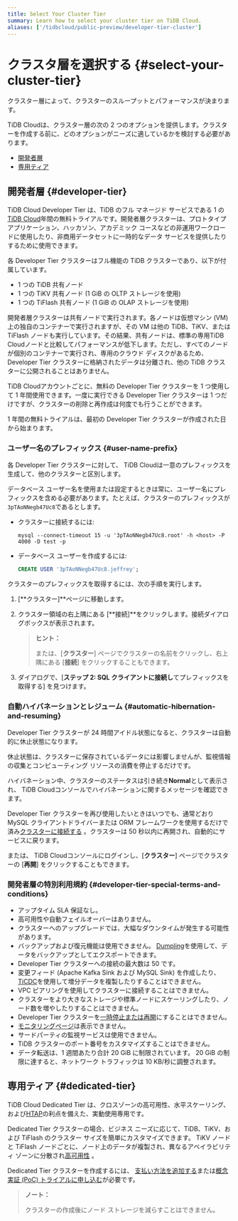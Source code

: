 ```yaml
---
title: Select Your Cluster Tier
summary: Learn how to select your cluster tier on TiDB Cloud.
aliases: ['/tidbcloud/public-preview/developer-tier-cluster']
---
```


# クラスタ層を選択する {#select-your-cluster-tier}

クラスター層によって、クラスターのスループットとパフォーマンスが決まります。

TiDB Cloudは、クラスター層の次の 2 つのオプションを提供します。クラスターを作成する前に、どのオプションがニーズに適しているかを検討する必要があります。

-   [開発者層](#developer-tier)
-   [専用ティア](#dedicated-tier)

## 開発者層 {#developer-tier}

TiDB Cloud Developer Tier は、TiDB のフル マネージド サービスである 1 の[TiDB Cloud](https://pingcap.com/products/tidbcloud)年間の無料トライアルです。開発者層クラスターは、プロトタイプ アプリケーション、ハッカソン、アカデミック コースなどの非運用ワークロードに使用したり、非商用データセットに一時的なデータ サービスを提供したりするために使用できます。

各 Developer Tier クラスターはフル機能の TiDB クラスターであり、以下が付属しています。

-   1 つの TiDB 共有ノード
-   1 つの TiKV 共有ノード (1 GiB の OLTP ストレージを使用)
-   1 つの TiFlash 共有ノード (1 GiB の OLAP ストレージを使用)

開発者層クラスターは共有ノードで実行されます。各ノードは仮想マシン (VM) 上の独自のコンテナーで実行されますが、その VM は他の TiDB、TiKV、または TiFlash ノードも実行しています。その結果、共有ノードは、標準の専用TiDB Cloudノードと比較してパフォーマンスが低下します。ただし、すべてのノードが個別のコンテナーで実行され、専用のクラウド ディスクがあるため、Developer Tier クラスターに格納されたデータは分離され、他の TiDB クラスターに公開されることはありません。

TiDB Cloudアカウントごとに、無料の Developer Tier クラスターを 1 つ使用して 1 年間使用できます。一度に実行できる Developer Tier クラスターは 1 つだけですが、クラスターの削除と再作成は何度でも行うことができます。

1 年間の無料トライアルは、最初の Developer Tier クラスターが作成された日から始まります。

### ユーザー名のプレフィックス {#user-name-prefix}

<!--Important: Do not update the section name "User name prefix" because this section is referenced by TiDB backend error messages.-->

各 Developer Tier クラスターに対して、 TiDB Cloudは一意のプレフィックスを生成して、他のクラスターと区別します。

データベース ユーザー名を使用または設定するときは常に、ユーザー名にプレフィックスを含める必要があります。たとえば、クラスターのプレフィックスが`3pTAoNNegb47Uc8`であるとします。

-   クラスターに接続するには:

    ```shell
    mysql --connect-timeout 15 -u '3pTAoNNegb47Uc8.root' -h <host> -P 4000 -D test -p
    ```

-   データベース ユーザーを作成するには:

    ```sql
    CREATE USER '3pTAoNNegb47Uc8.jeffrey';
    ```

クラスターのプレフィックスを取得するには、次の手順を実行します。

1.  [**クラスター]**ページに移動します。
2.  クラスター領域の右上隅にある [**接続]**をクリックします。接続ダイアログボックスが表示されます。

    > **ヒント：**
    >
    > または、[**クラスター**] ページでクラスターの名前をクリックし、右上隅にある [<strong>接続</strong>] をクリックすることもできます。
3.  ダイアログで、[**ステップ 2: SQL クライアントに接続し**てプレフィックスを取得する] を見つけます。

### 自動ハイバネーションとレジューム {#automatic-hibernation-and-resuming}

Developer Tier クラスターが 24 時間アイドル状態になると、クラスターは自動的に休止状態になります。

休止状態は、クラスターに保存されているデータには影響しませんが、監視情報の収集とコンピューティング リソースの消費を停止するだけです。

ハイバネーション中、クラスターのステータスは引き続き**Normal**として表示され、 TiDB Cloudコンソールでハイバネーションに関するメッセージを確認できます。

Developer Tier クラスターを再び使用したいときはいつでも、通常どおり MySQL クライアントドライバーまたは ORM フレームワークを使用するだけで済み[クラスターに接続する](/tidb-cloud/connect-to-tidb-cluster.md) 。クラスターは 50 秒以内に再開され、自動的にサービスに戻ります。

または、 TiDB Cloudコンソールにログインし、[**クラスター**] ページでクラスターの [<strong>再開</strong>] をクリックすることもできます。

### 開発者層の特別利用規約 {#developer-tier-special-terms-and-conditions}

-   アップタイム SLA 保証なし。
-   高可用性や自動フェイルオーバーはありません。
-   クラスターへのアップグレードでは、大幅なダウンタイムが発生する可能性があります。
-   バックアップおよび復元機能は使用できません。 [Dumpling](https://docs.pingcap.com/tidb/stable/dumpling-overview)を使用して、データをバックアップとしてエクスポートできます。
-   Developer Tier クラスターへの接続の最大数は 50 です。
-   変更フィード (Apache Kafka Sink および MySQL Sink) を作成したり、 [TiCDC](https://docs.pingcap.com/tidb/stable/ticdc-overview)を使用して増分データを複製したりすることはできません。
-   VPC ピアリングを使用してクラスターに接続することはできません。
-   クラスターをより大きなストレージや標準ノードにスケーリングしたり、ノード数を増やしたりすることはできません。
-   Developer Tier クラスターを[一時停止または再開](/tidb-cloud/pause-or-resume-tidb-cluster.md)にすることはできません。
-   [モニタリングページ](/tidb-cloud/built-in-monitoring.md)は表示できません。
-   サードパーティの監視サービスは使用できません。
-   TiDB クラスターのポート番号をカスタマイズすることはできません。
-   データ転送は、1 週間あたり合計 20 GiB に制限されています。 20 GiB の制限に達すると、ネットワーク トラフィックは 10 KB/秒に調整されます。

## 専用ティア {#dedicated-tier}

TiDB Cloud Dedicated Tier は、クロスゾーンの高可用性、水平スケーリング、および[HTAP](https://en.wikipedia.org/wiki/Hybrid_transactional/analytical_processing)の利点を備えた、実動使用専用です。

Dedicated Tier クラスターの場合、ビジネス ニーズに応じて、TiDB、TiKV、および TiFlash のクラスター サイズを簡単にカスタマイズできます。 TiKV ノードと TiFlash ノードごとに、ノード上のデータが複製され、異なるアベイラビリティ ゾーンに分散され[高可用性](/tidb-cloud/high-availability-with-multi-az.md) 。

Dedicated Tier クラスターを作成するには、 [支払い方法を追加する](/tidb-cloud/tidb-cloud-billing.md#payment-method)または[概念実証 (PoC) トライアルに申し込む](/tidb-cloud/tidb-cloud-poc.md)が必要です。

> **ノート：**
>
> クラスターの作成後にノード ストレージを減らすことはできません。
